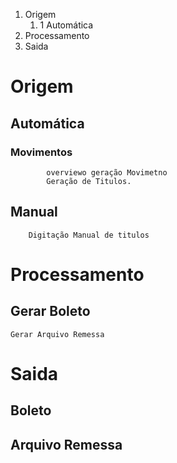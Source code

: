 <!-- TITLE: Integração Bancária -->
<!-- SUBTITLE: Integração Bancária a Pagar -->

1. Origem
	1. 1 Automática
2. Processamento
3. Saida
# Origem
## Automática
### Movimentos

			overviewo geração Movimetno
			Geração de Titulos.
			
## Manual
		Digitação Manual de titulos

# Processamento

## Gerar Boleto

	Gerar Arquivo Remessa
	
# Saida
## Boleto
## Arquivo Remessa